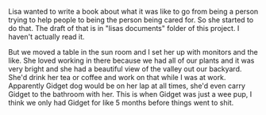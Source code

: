 Lisa wanted to write a book about what it was like to go from being a person trying to help people to being the person being cared for. So she started to do that. The draft of that is in "lisas documents" folder of this project. I haven't actually read it. 

But we moved a table in the sun room and I set her up with monitors and the like. She loved working in there because we had all of our plants and it was very bright and she had a beautiful view of the valley out our backyard. She'd drink her tea or coffee and work on that while I was at work. Apparently Gidget dog would be on her lap at all times, she'd even carry Gidget to the bathroom with her. This is when Gidget was just a wee pup, I think we only had Gidget for like 5 months before things went to shit.  